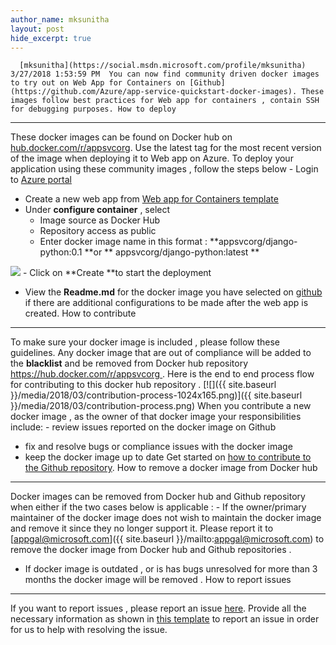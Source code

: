 ```yaml
---
author_name: mksunitha
layout: post
hide_excerpt: true
---
```

      [mksunitha](https://social.msdn.microsoft.com/profile/mksunitha)  3/27/2018 1:53:59 PM  You can now find community driven docker images to try out on Web App for Containers on [Github](https://github.com/Azure/app-service-quickstart-docker-images). These images follow best practices for Web app for containers , contain SSH for debugging purposes. How to deploy
-------------

 These docker images can be found on Docker hub on [hub.docker.com/r/appsvcorg](https://hub.docker.com/r/appsvcorg). Use the latest tag for the most recent version of the image when deploying it to Web app on Azure. To deploy your application using these community images , follow the steps below  - Login to [Azure portal](https://portal.azure.com)
 - Create a new web app from [Web app for Containers template ](http://portal.azure.com/#create/microsoft.appsvclinux)
 - Under **configure container** , select 
	 - Image source as Docker Hub
	 - Repository access as public
	 - Enter docker image name in this format : **appsvcorg/django-python:0.1 **or ** appsvcorg/django-python:latest **
	  
  ![](https://azurecomcdn.azureedge.net/mediahandler/acomblog/media/Default/blog/24138933-6808-411e-a482-f3ae209eb82e.png)  - Click on **Create **to start the deployment
 - View the **Readme.md** for the docker image you have selected on [github](https://github.com/Azure/app-service-quickstart-docker-images) if there are additional configurations to be made after the web app is created.
  How to contribute
-----------------

 To make sure your docker image is included , please follow these guidelines. Any docker image that are out of compliance will be added to the **blacklist** and be removed from Docker hub repository [https://hub.docker.com/r/appsvcorg ](https://hub.docker.com/r/appsvcorg). Here is the end to end process flow for contributing to this docker hub repository . [![]({{ site.baseurl }}/media/2018/03/contribution-process-1024x165.png)]({{ site.baseurl }}/media/2018/03/contribution-process.png) When you contribute a new docker image , as the owner of that docker image your responsibilities include:  - review issues reported on the docker image on Github
 - fix and resolve bugs or compliance issues with the docker image
 - keep the docker image up to date
  Get started on [how to contribute to the Github repository](https://github.com/Azure/app-service-quickstart-docker-images/blob/master/README.md). How to remove a docker image from Docker hub
--------------------------------------------

 Docker images can be removed from Docker hub and Github repository when either if the two cases below is applicable :  - If the owner/primary maintainer of the docker image does not wish to maintain the docker image and remove it since they no longer support it. Please report it to [appgal@microsoft.com]({{ site.baseurl }}/mailto:appgal@microsoft.com) to remove the docker image from Docker hub and Github repositories .
 - If docker image is outdated , or is has bugs unresolved for more than 3 months the docker image will be removed .
  How to report issues
--------------------

 If you want to report issues , please report an issue [here](https://github.com/Azure/app-service-quickstart-docker-images/issues). Provide all the necessary information as shown in [this template](https://github.com/Azure/app-service-quickstart-docker-images/blob/master/.github/ISSUE_TEMPLATE.md) to report an issue in order for us to help with resolving the issue.      